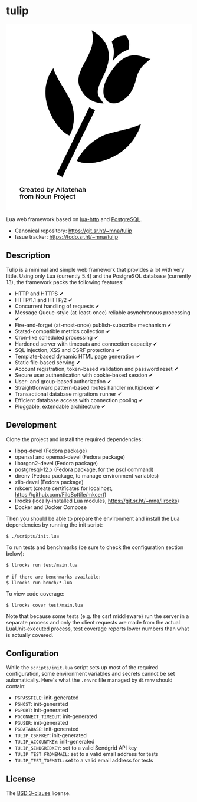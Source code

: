 # tulip

![Tulip Logo](doc/assets/tulip.png)

Lua web framework based on [lua-http][http] and [PostgreSQL][pg].

* Canonical repository: https://git.sr.ht/~mna/tulip
* Issue tracker: https://todo.sr.ht/~mna/tulip

## Description

Tulip is a minimal and simple web framework that provides a lot with very little.
Using only Lua (currently 5.4) and the PostgreSQL database (currently 13), the
framework packs the following features:

* HTTP and HTTPS ✔
* HTTP/1.1 and HTTP/2 ✔
* Concurrent handling of requests ✔
* Message Queue-style (at-least-once) reliable asynchronous processing ✔
* Fire-and-forget (at-most-once) publish-subscribe mechanism ✔
* Statsd-compatible metrics collection ✔
* Cron-like scheduled processing ✔
* Hardened server with timeouts and connection capacity ✔
* SQL injection, XSS and CSRF protections ✔
* Template-based dynamic HTML page generation ✔
* Static file-based serving ✔
* Account registration, token-based validation and password reset ✔
* Secure user authentication with cookie-based session ✔
* User- and group-based authorization ✔
* Straightforward pattern-based routes handler multiplexer ✔
* Transactional database migrations runner ✔
* Efficient database access with connection pooling ✔
* Pluggable, extendable architecture ✔

## Development

Clone the project and install the required dependencies:

* libpq-devel (Fedora package)
* openssl and openssl-devel (Fedora package)
* libargon2-devel (Fedora package)
* postgresql-12.x (Fedora package, for the psql command)
* direnv (Fedora package, to manage environment variables)
* zlib-devel (Fedora package)
* mkcert (create certificates for localhost, https://github.com/FiloSottile/mkcert)
* llrocks (locally-installed Lua modules, https://git.sr.ht/~mna/llrocks)
* Docker and Docker Compose

Then you should be able to prepare the environment and install the Lua dependencies
by running the init script:

```
$ ./scripts/init.lua
```

To run tests and benchmarks (be sure to check the configuration section below):

```
$ llrocks run test/main.lua

# if there are benchmarks available:
$ llrocks run bench/*.lua
```

To view code coverage:

```
$ llrocks cover test/main.lua
```

Note that because some tests (e.g. the csrf middleware) run the server in a separate
process and only the client requests are made from the actual LuaUnit-executed process,
test coverage reports lower numbers than what is actually covered.

## Configuration

While the `scripts/init.lua` script sets up most of the required configuration, some
environment variables and secrets cannot be set automatically. Here's what the `.envrc`
file managed by `direnv` should contain:

* `PGPASSFILE`: init-generated
* `PGHOST`: init-generated
* `PGPORT`: init-generated
* `PGCONNECT_TIMEOUT`: init-generated
* `PGUSER`: init-generated
* `PGDATABASE`: init-generated
* `TULIP_CSRFKEY`: init-generated
* `TULIP_ACCOUNTKEY`: init-generated
* `TULIP_SENDGRIDKEY`: set to a valid Sendgrid API key
* `TULIP_TEST_FROMEMAIL`: set to a valid email address for tests
* `TULIP_TEST_TOEMAIL`: set to a valid email address for tests

## License

The [BSD 3-clause][bsd] license.

[bsd]: http://opensource.org/licenses/BSD-3-Clause
[http]: https://github.com/daurnimator/lua-http
[pg]: https://www.postgresql.org/
